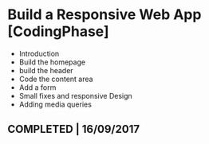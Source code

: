# Build a Responsive Web App [CodingPhase]

*  Introduction
* Build the homepage
* build the header
* Code the content area
* Add a form
* Small fixes and responsive Design
* Adding media queries

## COMPLETED | 16/09/2017
